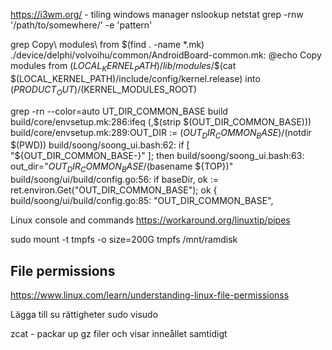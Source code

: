 https://i3wm.org/ - tiling windows manager
nslookup
netstat
grep -rnw '/path/to/somewhere/' -e 'pattern'

grep Copy\ modules\ from $(find . -name *.mk)
./device/delphi/volvoihu/common/AndroidBoard-common.mk:	@echo Copy modules from $(LOCAL_KERNEL_PATH)/lib/modules/$$(cat $(LOCAL_KERNEL_PATH)/include/config/kernel.release) into $(PRODUCT_OUT)/$(KERNEL_MODULES_ROOT)


grep -rn --color=auto UT_DIR_COMMON_BASE build
build/core/envsetup.mk:286:ifeq (,$(strip $(OUT_DIR_COMMON_BASE)))
build/core/envsetup.mk:289:OUT_DIR := $(OUT_DIR_COMMON_BASE)/$(notdir $(PWD))
build/soong/soong_ui.bash:62:        if [ "${OUT_DIR_COMMON_BASE-}" ]; then
build/soong/soong_ui.bash:63:            out_dir="${OUT_DIR_COMMON_BASE}/$(basename ${TOP})"
build/soong/ui/build/config.go:56:		if baseDir, ok := ret.environ.Get("OUT_DIR_COMMON_BASE"); ok {
build/soong/ui/build/config.go:85:		"OUT_DIR_COMMON_BASE",


Linux console and commands
https://workaround.org/linuxtip/pipes


sudo mount -t tmpfs -o size=200G tmpfs /mnt/ramdisk

File permissions
----------------
https://www.linux.com/learn/understanding-linux-file-permissionss

Lägga till su rättigheter
sudo visudo

zcat - packar up gz filer och visar inneållet samtidigt